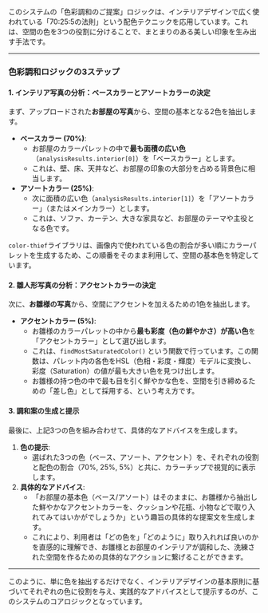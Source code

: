 このシステムの「色彩調和のご提案」ロジックは、インテリアデザインで広く使われている「70:25:5の法則」という配色テクニックを応用しています。これは、空間の色を3つの役割に分けることで、まとまりのある美しい印象を生み出す手法です。

---

### 色彩調和ロジックの3ステップ

#### 1. インテリア写真の分析：ベースカラーとアソートカラーの決定

まず、アップロードされた**お部屋の写真**から、空間の基本となる2色を抽出します。

*   **ベースカラー (70%)**:
    *   お部屋のカラーパレットの中で**最も面積の広い色**（`analysisResults.interior[0]`）を「ベースカラー」とします。
    *   これは、壁、床、天井など、お部屋の印象の大部分を占める背景色に相当します。
*   **アソートカラー (25%)**:
    *   次に面積の広い色（`analysisResults.interior[1]`）を「アソートカラー」（またはメインカラー）とします。
    *   これは、ソファ、カーテン、大きな家具など、お部屋のテーマや主役となる色です。

`color-thief`ライブラリは、画像内で使われている色の割合が多い順にカラーパレットを生成するため、この順番をそのまま利用して、空間の基本色を特定しています。

#### 2. 雛人形写真の分析：アクセントカラーの決定

次に、**お雛様の写真**から、空間にアクセントを加えるための1色を抽出します。

*   **アクセントカラー (5%)**:
    *   お雛様のカラーパレットの中から**最も彩度（色の鮮やかさ）が高い色**を「アクセントカラー」として選び出します。
    *   これは、`findMostSaturatedColor()` という関数で行っています。この関数は、パレット内の各色をHSL（色相・彩度・輝度）モデルに変換し、彩度（Saturation）の値が最も大きい色を見つけ出します。
    *   お雛様の持つ色の中で最も目を引く鮮やかな色を、空間を引き締めるための「差し色」として採用する、という考え方です。

#### 3. 調和案の生成と提示

最後に、上記3つの色を組み合わせて、具体的なアドバイスを生成します。

1.  **色の提示**:
    *   選ばれた3つの色（ベース、アソート、アクセント）を、それぞれの役割と配色の割合（70%, 25%, 5%）と共に、カラーチップで視覚的に表示します。
2.  **具体的なアドバイス**:
    *   「お部屋の基本色（ベース/アソート）はそのままに、お雛様から抽出した鮮やかなアクセントカラーを、クッションや花瓶、小物などで取り入れてみてはいかがでしょうか」という趣旨の具体的な提案文を生成します。
    *   これにより、利用者は「どの色を」「どのように」取り入れれば良いのかを直感的に理解でき、お雛様とお部屋のインテリアが調和した、洗練された空間を作るための具体的なアクションに繋げることができます。

---

このように、単に色を抽出するだけでなく、インテリアデザインの基本原則に基づいてそれぞれの色に役割を与え、実践的なアドバイスとして提示するのが、このシステムのコアロジックとなっています。
